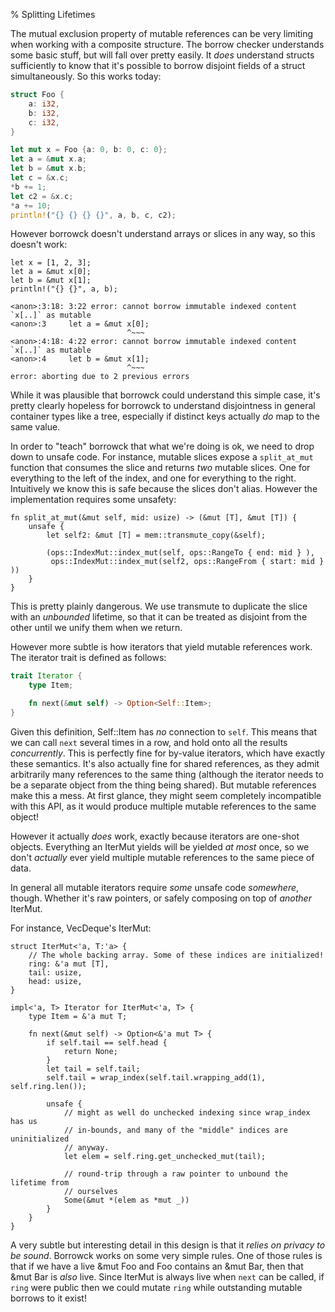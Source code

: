 % Splitting Lifetimes

The mutual exclusion property of mutable references can be very limiting when
working with a composite structure. The borrow checker understands some basic stuff, but
will fall over pretty easily. It *does* understand structs sufficiently to
know that it's possible to borrow disjoint fields of a struct simultaneously.
So this works today:

```rust
struct Foo {
    a: i32,
    b: i32,
    c: i32,
}

let mut x = Foo {a: 0, b: 0, c: 0};
let a = &mut x.a;
let b = &mut x.b;
let c = &x.c;
*b += 1;
let c2 = &x.c;
*a += 10;
println!("{} {} {} {}", a, b, c, c2);
```

However borrowck doesn't understand arrays or slices in any way, so this doesn't
work:

```rust,ignore
let x = [1, 2, 3];
let a = &mut x[0];
let b = &mut x[1];
println!("{} {}", a, b);
```

```text
<anon>:3:18: 3:22 error: cannot borrow immutable indexed content `x[..]` as mutable
<anon>:3     let a = &mut x[0];
                          ^~~~
<anon>:4:18: 4:22 error: cannot borrow immutable indexed content `x[..]` as mutable
<anon>:4     let b = &mut x[1];
                          ^~~~
error: aborting due to 2 previous errors
```

While it was plausible that borrowck could understand this simple case, it's
pretty clearly hopeless for borrowck to understand disjointness in general
container types like a tree, especially if distinct keys actually *do* map
to the same value.

In order to "teach" borrowck that what we're doing is ok, we need to drop down
to unsafe code. For instance, mutable slices expose a `split_at_mut` function that
consumes the slice and returns *two* mutable slices. One for everything to the
left of the index, and one for everything to the right. Intuitively we know this
is safe because the slices don't alias. However the implementation requires some
unsafety:

```rust,ignore
fn split_at_mut(&mut self, mid: usize) -> (&mut [T], &mut [T]) {
    unsafe {
        let self2: &mut [T] = mem::transmute_copy(&self);

        (ops::IndexMut::index_mut(self, ops::RangeTo { end: mid } ),
         ops::IndexMut::index_mut(self2, ops::RangeFrom { start: mid } ))
    }
}
```

This is pretty plainly dangerous. We use transmute to duplicate the slice with an
*unbounded* lifetime, so that it can be treated as disjoint from the other until
we unify them when we return.

However more subtle is how iterators that yield mutable references work.
The iterator trait is defined as follows:

```rust
trait Iterator {
    type Item;

    fn next(&mut self) -> Option<Self::Item>;
}
```

Given this definition, Self::Item has *no* connection to `self`. This means
that we can call `next` several times in a row, and hold onto all the results
*concurrently*. This is perfectly fine for by-value iterators, which have exactly
these semantics. It's also actually fine for shared references, as they admit
arbitrarily many references to the same thing (although the
iterator needs to be a separate object from the thing being shared). But mutable
references make this a mess. At first glance, they might seem completely
incompatible with this API, as it would produce multiple mutable references to
the same object!

However it actually *does* work, exactly because iterators are one-shot objects.
Everything an IterMut yields will be yielded *at most* once, so we don't *actually*
ever yield multiple mutable references to the same piece of data.

In general all mutable iterators require *some* unsafe code *somewhere*, though.
Whether it's raw pointers, or safely composing on top of *another* IterMut.

For instance, VecDeque's IterMut:

```rust,ignore
struct IterMut<'a, T:'a> {
    // The whole backing array. Some of these indices are initialized!
    ring: &'a mut [T],
    tail: usize,
    head: usize,
}

impl<'a, T> Iterator for IterMut<'a, T> {
    type Item = &'a mut T;

    fn next(&mut self) -> Option<&'a mut T> {
        if self.tail == self.head {
            return None;
        }
        let tail = self.tail;
        self.tail = wrap_index(self.tail.wrapping_add(1), self.ring.len());

        unsafe {
            // might as well do unchecked indexing since wrap_index has us
            // in-bounds, and many of the "middle" indices are uninitialized
            // anyway.
            let elem = self.ring.get_unchecked_mut(tail);

            // round-trip through a raw pointer to unbound the lifetime from
            // ourselves
            Some(&mut *(elem as *mut _))
        }
    }
}
```

A very subtle but interesting detail in this design is that it *relies on
privacy to be sound*. Borrowck works on some very simple rules. One of those rules
is that if we have a live &mut Foo and Foo contains an &mut Bar, then that &mut
Bar is *also* live. Since IterMut is always live when `next` can be called, if
`ring` were public then we could mutate `ring` while outstanding mutable borrows
to it exist!
